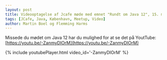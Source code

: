 ```yaml
---
layout: post
title: Videooptagelse af Jcafe møde med emnet "Rundt om Java 12", 15. maj 2019 i København
tags: [JCafe, Java, København, Meetup, Video]
author: Martin Boel og Flemming Harms
---
```


Missede du mødet om Java 12 har du mulighed for at se det på YoutTube: [https://youtu.be/-ZanmyDIOrM](https://youtu.be/-ZanmyDIOrM)

{% include youtubePlayer.html video_id='-ZanmyDIOrM' %}
